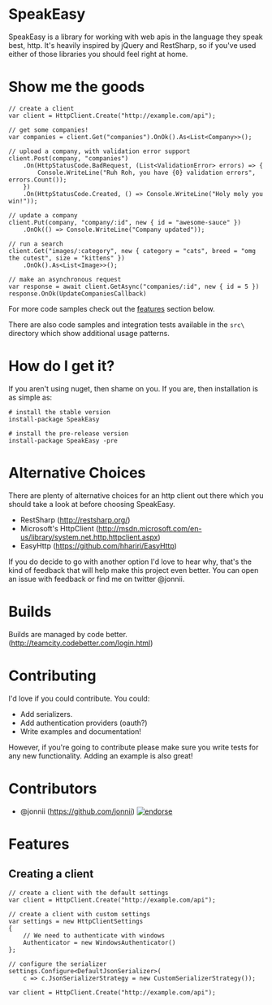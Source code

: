 SpeakEasy
=========

SpeakEasy is a library for working with web apis in the language they speak best, http. It's heavily 
inspired by jQuery and RestSharp, so if you've used either of those libraries you should feel right
at home.

Show me the goods
=================

````
// create a client
var client = HttpClient.Create("http://example.com/api");
    
// get some companies!
var companies = client.Get("companies").OnOk().As<List<Company>>();
  
// upload a company, with validation error support
client.Post(company, "companies")
    .On(HttpStatusCode.BadRequest, (List<ValidationError> errors) => {
        Console.WriteLine("Ruh Roh, you have {0} validation errors", errors.Count());
    })
    .On(HttpStatusCode.Created, () => Console.WriteLine("Holy moly you win!"));
    
// update a company
client.Put(company, "company/:id", new { id = "awesome-sauce" })
    .OnOk(() => Console.WriteLine("Company updated"));
        
// run a search
client.Get("images/:category", new { category = "cats", breed = "omg the cutest", size = "kittens" })
    .OnOk().As<List<Image>>();
    
// make an asynchronous request
var response = await client.GetAsync("companies/:id", new { id = 5 })
response.OnOk(UpdateCompaniesCallback)
````

For more code samples check out the [features](README.md#features) section below.

There are also code samples and integration tests available in the `src\` directory which
show additional usage patterns.

How do I get it?
================

If you aren't using nuget, then shame on you. If you are, then installation is as simple as:

    # install the stable version
    install-package SpeakEasy
	
    # install the pre-release version
    install-package SpeakEasy -pre

Alternative Choices
===================

There are plenty of alternative choices for an http client out there which you should take a look at before
choosing SpeakEasy.

 * RestSharp (http://restsharp.org/)
 * Microsoft's HttpClient (http://msdn.microsoft.com/en-us/library/system.net.http.httpclient.aspx)
 * EasyHttp (https://github.com/hhariri/EasyHttp)

If you do decide to go with another option I'd love to hear why, that's the kind of feedback that will help
make this project even better. You can open an issue with feedback or find me on twitter @jonnii.

Builds
======

Builds are managed by code better. (http://teamcity.codebetter.com/login.html)

Contributing
============

I'd love if you could contribute. You could:

 * Add serializers.
 * Add authentication providers (oauth?)
 * Write examples and documentation!

However, if you're going to contribute please make sure you write tests for any new functionality.
Adding an example is also great!

Contributors
============

 * @jonnii (https://github.com/jonnii) [![endorse](http://api.coderwall.com/jonnii/endorsecount.png)](http://coderwall.com/jonnii)

Features
========

## Creating a client

````
// create a client with the default settings
var client = HttpClient.Create("http://example.com/api");
````

````
// create a client with custom settings
var settings = new HttpClientSettings
{
    // We need to authenticate with windows
	Authenticator = new WindowsAuthenticator()
};

// configure the serializer
settings.Configure<DefaultJsonSerializer>(
    c => c.JsonSerializerStrategy = new CustomSerializerStrategy());

var client = HttpClient.Create("http://example.com/api");
````